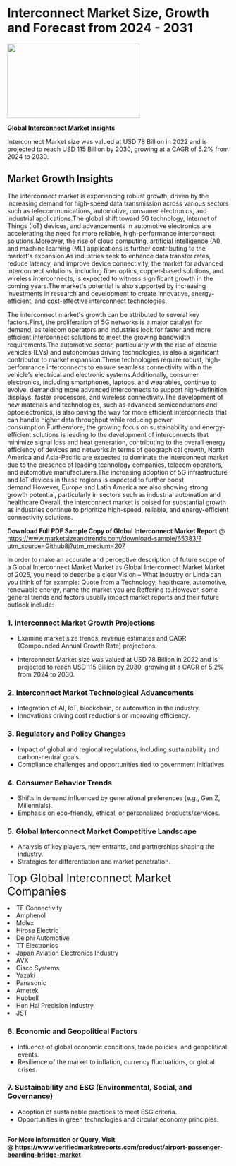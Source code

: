 <H1>Interconnect Market Size, Growth and Forecast from 2024 - 2031</H1><img class="aligncenter size-medium wp-image-584254" src="https://thirdeyenews.in/wp-content/uploads/2024/09/Global-Market-Research-300x168.jpeg" alt="" width="300" height="168" /><p><strong>Global&nbsp;<a href="https://www.marketsizeandtrends.com/download-sample/65383/?utm_source=Github8j?utm_medium=207">Interconnect Market</a> Insights</strong></p><p>Interconnect Market size was valued at USD 78 Billion in 2022 and is projected to reach USD 115 Billion by 2030, growing at a CAGR of 5.2% from 2024 to 2030.</p><p><h2>Market Growth Insights</h2> <p>The interconnect market is experiencing robust growth, driven by the increasing demand for high-speed data transmission across various sectors such as telecommunications, automotive, consumer electronics, and industrial applications.The global shift toward 5G technology, Internet of Things (IoT) devices, and advancements in automotive electronics are accelerating the need for more reliable, high-performance interconnect solutions.Moreover, the rise of cloud computing, artificial intelligence (AI), and machine learning (ML) applications is further contributing to the market's expansion.As industries seek to enhance data transfer rates, reduce latency, and improve device connectivity, the market for advanced interconnect solutions, including fiber optics, copper-based solutions, and wireless interconnects, is expected to witness significant growth in the coming years.The market's potential is also supported by increasing investments in research and development to create innovative, energy-efficient, and cost-effective interconnect technologies.</p> <p>The interconnect market's growth can be attributed to several key factors.First, the proliferation of 5G networks is a major catalyst for demand, as telecom operators and industries look for faster and more efficient interconnect solutions to meet the growing bandwidth requirements.The automotive sector, particularly with the rise of electric vehicles (EVs) and autonomous driving technologies, is also a significant contributor to market expansion.These technologies require robust, high-performance interconnects to ensure seamless connectivity within the vehicle's electrical and electronic systems.Additionally, consumer electronics, including smartphones, laptops, and wearables, continue to evolve, demanding more advanced interconnects to support high-definition displays, faster processors, and wireless connectivity.The development of new materials and technologies, such as advanced semiconductors and optoelectronics, is also paving the way for more efficient interconnects that can handle higher data throughput while reducing power consumption.Furthermore, the growing focus on sustainability and energy-efficient solutions is leading to the development of interconnects that minimize signal loss and heat generation, contributing to the overall energy efficiency of devices and networks.In terms of geographical growth, North America and Asia-Pacific are expected to dominate the interconnect market due to the presence of leading technology companies, telecom operators, and automotive manufacturers.The increasing adoption of 5G infrastructure and IoT devices in these regions is expected to further boost demand.However, Europe and Latin America are also showing strong growth potential, particularly in sectors such as industrial automation and healthcare.Overall, the interconnect market is poised for substantial growth as industries continue to prioritize high-speed, reliable, and energy-efficient connectivity solutions.<p><span class=""><strong>Download Full PDF Sample Copy of Global Interconnect Market Report</strong> @ <a href="https://www.marketsizeandtrends.com/download-sample/65383/?utm_source=Github8j?utm_medium=207" target="_blank">https://www.marketsizeandtrends.com/download-sample/65383/?utm_source=Github8j?utm_medium=207</a></span></p><p>In order to make an accurate and perceptive description of future scope of a Global&nbsp;Interconnect Market Market as Global&nbsp;Interconnect Market Market of 2025, you need to describe a clear Vision &ndash; What Industry or Linda can you think of for example: Quote from a Technology, healthcare, automotive, renewable energy, name the market you are Reffering to.However, some general trends and factors usually impact market reports and their future outlook include:</p><h3>1.&nbsp;<strong>Interconnect Market Growth Projections</strong></h3><ul><li>Examine market size trends, revenue estimates and CAGR (Compounded Annual Growth Rate) projections.</li><li><p>Interconnect Market size was valued at USD 78 Billion in 2022 and is projected to reach USD 115 Billion by 2030, growing at a CAGR of 5.2% from 2024 to 2030.</p></li></ul><h3>2.&nbsp;<strong>Interconnect Market Technological Advancements</strong></h3><ul><li>Integration of AI, IoT, blockchain, or automation in the industry.</li><li>Innovations driving cost reductions or improving efficiency.</li></ul><h3>3.&nbsp;<strong>Regulatory and Policy Changes</strong></h3><ul><li>Impact of global and regional regulations, including sustainability and carbon-neutral goals.</li><li>Compliance challenges and opportunities tied to government initiatives.</li></ul><h3>4.&nbsp;<strong>Consumer Behavior Trends</strong></h3><ul><li>Shifts in demand influenced by generational preferences (e.g., Gen Z, Millennials).</li><li>Emphasis on eco-friendly, ethical, or personalized products/services.</li></ul><h3>5.&nbsp;<strong>Global Interconnect Market Competitive Landscape</strong></h3><ul><li>Analysis of key players, new entrants, and partnerships shaping the industry.</li><li>Strategies for differentiation and market penetration.</li></ul><p data-pm-slice="1 1 []"><span style="color: inherit; font-family: inherit; font-size: 25px;">Top Global Interconnect Market Companies</span></p><div class="" data-test-id=""><p><li>TE Connectivity</li><li> Amphenol</li><li> Molex</li><li> Hirose Electric</li><li> Delphi Automotive</li><li> TT Electronics</li><li> Japan Aviation Electronics Industry</li><li> AVX</li><li> Cisco Systems</li><li> Yazaki</li><li> Panasonic</li><li> Ametek</li><li> Hubbell</li><li> Hon Hai Precision Industry</li><li> JST</li></p></div><h3>6.&nbsp;<strong>Economic and Geopolitical Factors</strong></h3><ul><li>Influence of global economic conditions, trade policies, and geopolitical events.</li><li>Resilience of the market to inflation, currency fluctuations, or global crises.</li></ul><h3>7.&nbsp;<strong>Sustainability and ESG (Environmental, Social, and Governance)</strong></h3><ul><li>Adoption of sustainable practices to meet ESG criteria.</li><li>Opportunities in green technologies and circular economy principles.</li></ul><h2><strong style="font-size: 14px;">For More Information or Query, Visit @&nbsp;</strong><a style="background-color: #ffffff; font-size: 14px;" href="https://www.marketsizeandtrends.com/report/interconnect-market/" target="_blank">https://www.verifiedmarketreports.com/product/airport-passenger-boarding-bridge-market</a></h2>